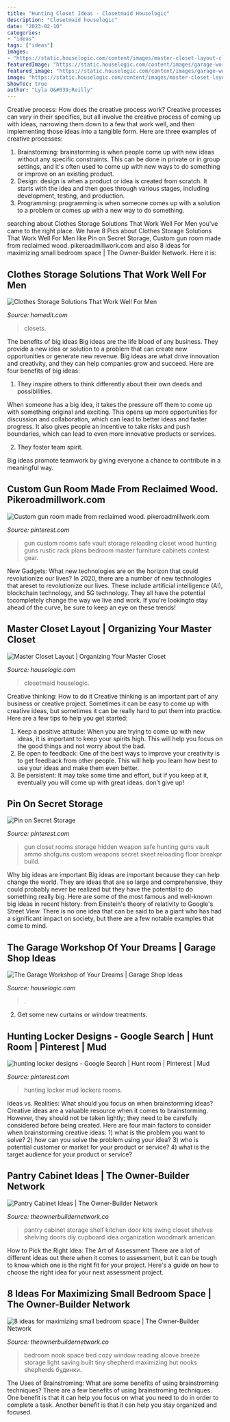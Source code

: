 ```yaml
---
title: "Hunting Closet Ideas - Closetmaid Houselogic"
description: "Closetmaid houselogic"
date: "2023-02-10"
categories:
- "ideas"
tags: ["ideas"]
images:
- "https://static.houselogic.com/content/images/master-closet-layout-closetmaid-standard_12cb4bf1e4ccf92596cca824914b87f3_1280x854_q85.jpg"
featuredImage: "https://static.houselogic.com/content/images/garage-workshop-workbench-standard_5a9c1c2867c95826516d9aff65da0113.jpg"
featured_image: "https://static.houselogic.com/content/images/garage-workshop-workbench-standard_5a9c1c2867c95826516d9aff65da0113.jpg"
image: "https://static.houselogic.com/content/images/master-closet-layout-closetmaid-standard_12cb4bf1e4ccf92596cca824914b87f3_1280x854_q85.jpg"
ShowToc: true
author: "Lyla O&#039;Reilly"
---
```



Creative process: How does the creative process work?
Creative processes can vary in their specifics, but all involve the creative process of coming up with ideas, narrowing them down to a few that work well, and then implementing those ideas into a tangible form. Here are three examples of creative processes: 
1. Brainstorming: brainstorming is when people come up with new ideas without any specific constraints. This can be done in private or in group settings, and it's often used to come up with new ways to do something or improve on an existing product. 
2. Design: design is when a product or idea is created from scratch. It starts with the idea and then goes through various stages, including development, testing, and production. 
3. Programming: programming is when someone comes up with a solution to a problem or comes up with a new way to do something.

	

		
searching about Clothes Storage Solutions That Work Well For Men you've came to the right place. We have 8 Pics about Clothes Storage Solutions That Work Well For Men like Pin on Secret Storage, Custom gun room made from reclaimed wood. pikeroadmillwork.com and also 8 ideas for maximizing small bedroom space | The Owner-Builder Network. Here it is:
		
    
## Clothes Storage Solutions That Work Well For Men

<img loading=lazy src="https://cdn.homedit.com/wp-content/uploads/2013/05/island-closet.jpg" onerror="this.onerror=null;this.src='https://tse4.mm.bing.net/th?id=OIP.LwfpRXqoL-UGTiB41nnuiAHaE9&amp;pid=15.1';" alt="Clothes Storage Solutions That Work Well For Men">

_Source: homedit.com_

>closets. 

	

The benefits of big ideas
Big ideas are the life blood of any business. They provide a new idea or solution to a problem that can create new opportunities or generate new revenue. Big ideas are what drive innovation and creativity, and they can help companies grow and succeed. Here are four benefits of big ideas:
1. They inspire others to think differently about their own deeds and possibilities.

When someone has a big idea, it takes the pressure off them to come up with something original and exciting. This opens up more opportunities for discussion and collaboration, which can lead to better ideas and faster progress. It also gives people an incentive to take risks and push boundaries, which can lead to even more innovative products or services.

2. They foster team spirit.

Big ideas promote teamwork by giving everyone a chance to contribute in a meaningful way.

    
## Custom Gun Room Made From Reclaimed Wood. Pikeroadmillwork.com

<img loading=lazy src="https://s-media-cache-ak0.pinimg.com/736x/e2/4d/00/e24d006afe2c055dd163be42644b0afe--gun-safe-room-gun-rooms.jpg" onerror="this.onerror=null;this.src='https://tse4.mm.bing.net/th?id=OIP.3NdjXhinZFFrZGZQEyM6aAHaLH&amp;pid=15.1';" alt="Custom gun room made from reclaimed wood. pikeroadmillwork.com">

_Source: pinterest.com_

>gun custom rooms safe vault storage reloading closet wood hunting guns rustic rack plans bedroom master furniture cabinets contest gear. 

	

New Gadgets: What new technologies are on the horizon that could revolutionize our lives?
In 2020, there are a number of new technologies that areset to revolutionize our lives. These include artificial intelligence (AI), blockchain technology, and 5G technology. They all have the potential tocompletely change the way we live and work. If you're lookingto stay ahead of the curve, be sure to keep an eye on these trends!

    
## Master Closet Layout | Organizing Your Master Closet

<img loading=lazy src="https://static.houselogic.com/content/images/master-closet-layout-closetmaid-standard_12cb4bf1e4ccf92596cca824914b87f3_1280x854_q85.jpg" onerror="this.onerror=null;this.src='https://tse1.mm.bing.net/th?id=OIP.kDAwmIjpto0_CyLfLhyFKQHaE7&amp;pid=15.1';" alt="Master Closet Layout | Organizing Your Master Closet">

_Source: houselogic.com_

>closetmaid houselogic. 

	

Creative thinking: How to do it
Creative thinking is an important part of any business or creative project. Sometimes it can be easy to come up with creative ideas, but sometimes it can be really hard to put them into practice. Here are a few tips to help you get started: 
1. Keep a positive attitude: When you are trying to come up with new ideas, it is important to keep your spirits high. This will help you focus on the good things and not worry about the bad. 
2. Be open to feedback: One of the best ways to improve your creativity is to get feedback from other people. This will help you learn how best to use your ideas and make them even better. 
3. Be persistent: It may take some time and effort, but if you keep at it, eventually you will come up with great ideas. don’t give up!

    
## Pin On Secret Storage

<img loading=lazy src="https://i.pinimg.com/originals/57/46/53/57465397c507245b6c460d4bb72e270f.jpg" onerror="this.onerror=null;this.src='https://tse2.mm.bing.net/th?id=OIP.tJOlPqmv0HZzJr-CQ6dopQHaJ4&amp;pid=15.1';" alt="Pin on Secret Storage">

_Source: pinterest.com_

>gun closet rooms storage hidden weapon safe hunting guns vault ammo shotguns custom weapons secret skeet reloading floor breakpr build. 

	

Why big ideas are important
Big ideas are important because they can help change the world. They are ideas that are so large and comprehensive, they could probably never be realized but they have the potential to do something really big. Here are some of the most famous and well-known big ideas in recent history: from Einstein's theory of relativity to Google's Street View. There is no one idea that can be said to be a giant who has had a significant impact on society, but there are a few notable examples that come to mind.

    
## The Garage Workshop Of Your Dreams | Garage Shop Ideas

<img loading=lazy src="https://static.houselogic.com/content/images/garage-workshop-workbench-standard_5a9c1c2867c95826516d9aff65da0113.jpg" onerror="this.onerror=null;this.src='https://tse3.mm.bing.net/th?id=OIP.WpwcKGfJWCZRbZr_ZdoBEwHaE8&amp;pid=15.1';" alt="The Garage Workshop of Your Dreams | Garage Shop Ideas">

_Source: houselogic.com_

>. 

	

2. Get some new curtains or window treatments.

    
## Hunting Locker Designs - Google Search | Hunt Room | Pinterest | Mud

<img loading=lazy src="https://s-media-cache-ak0.pinimg.com/600x315/a2/88/cd/a288cd278f6ce2e521a2f8617fb1f452.jpg" onerror="this.onerror=null;this.src='https://tse2.mm.bing.net/th?id=OIP.kqFpTz6Lxg3BD_PXV_jpzwHaD4&amp;pid=15.1';" alt="hunting locker designs - Google Search | Hunt room | Pinterest | Mud">

_Source: pinterest.com_

>hunting locker mud lockers rooms. 

	

Ideas vs. Realities: What should you focus on when brainstorming ideas?
Creative ideas are a valuable resource when it comes to brainstorming. However, they should not be taken lightly; they need to be carefully considered before being created. Here are four main factors to consider when brainstorming creative ideas: 1) what is the problem you want to solve? 2) how can you solve the problem using your idea? 3) who is potential customer or market for your product or service? 4) what is the target audience for your product or service?

    
## Pantry Cabinet Ideas | The Owner-Builder Network

<img loading=lazy src="http://theownerbuildernetwork.co/wp-content/uploads/2014/04/Pantry_Cabinet_Idea_16.jpg" onerror="this.onerror=null;this.src='https://tse4.mm.bing.net/th?id=OIP.vZvE4DmSMZWLhpW5wE_rowHaJQ&amp;pid=15.1';" alt="Pantry Cabinet Ideas | The Owner-Builder Network">

_Source: theownerbuildernetwork.co_

>pantry cabinet storage shelf kitchen door kits swing closet shelves shelving doors diy cupboard idea organization woodmark american. 

	

How to Pick the Right Idea: The Art of Assessment
There are a lot of different ideas out there when it comes to assessment, but it can be tough to know which one is the right fit for your project. Here's a guide on how to choose the right idea for your next assessment project.

    
## 8 Ideas For Maximizing Small Bedroom Space | The Owner-Builder Network

<img loading=lazy src="http://theownerbuildernetwork.co/wp-content/uploads/2015/05/Space-saving-Bedroom-Ideas-14.jpg" onerror="this.onerror=null;this.src='https://tse3.mm.bing.net/th?id=OIP.TE5XtIsLA6KSPfX73FyYwwHaNK&amp;pid=15.1';" alt="8 ideas for maximizing small bedroom space | The Owner-Builder Network">

_Source: theownerbuildernetwork.co_

>bedroom nook space bed cozy window reading alcove breeze storage light saving built tiny shepherd maximizing hut nooks shepherds будинки. 

	

The Uses of Brainstroming: What are some benefits of using brainstroming techniques?
There are a few benefits of using brainstroming techniques. One benefit is that it can help you focus on what you need to do in order to complete a task. Another benefit is that it can help you stay organized and focused.


